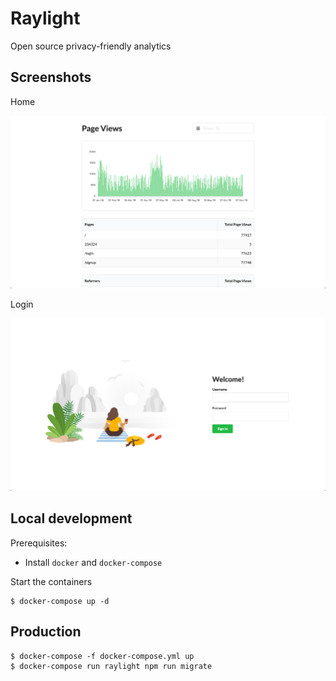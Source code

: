 # Raylight

Open source privacy-friendly analytics

## Screenshots

Home

![Screenshot](./docs/home.png)

Login

![Screenshot](./docs/login.png)

## Local development

Prerequisites:

- Install `docker` and `docker-compose`

Start the containers

```shell
$ docker-compose up -d
```

## Production

```shell
$ docker-compose -f docker-compose.yml up
$ docker-compose run raylight npm run migrate
```
